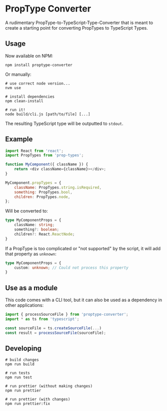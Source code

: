 # PropType Converter

A rudimentary PropType-to-TypeScript-Type-Converter that is meant to create a starting point for converting PropTypes to TypeScript Types.

## Usage

Now available on NPM:

```shell
npm install proptype-converter
```

Or manually:

```shell
# use correct node version...
nvm use

# install dependencies
npm clean-install

# run it!
node build/cli.js [path/to/file] [...]
```

The resulting TypeScript type will be outputted to `stdout`.

## Example

```JavaScript
import React from 'react';
import PropTypes from 'prop-types';

function MyComponent({ className }) {
	return <div className={className}></div>;
}

MyComponent.propTypes = {
	className: PropTypes.string.isRequired,
	something: PropTypes.bool,
	children: PropTypes.node,
};
```

Will be converted to:

```TypeScript
type MyComponentProps = {
	className: string;
	something?: boolean;
	children?: React.ReactNode;
}
```

If a PropType is too complicated or "not supported" by the script, it will add that property as `unknown`:

```TypeScript
type MyComponentProps = {
	custom: unknown; // Could not process this property
}
```

## Use as a module

This code comes with a CLI tool, but it can also be used as a dependency in other applications:

```TypeScript
import { processSourceFile } from 'proptype-converter';
import * as ts from 'typescript';

const sourceFile = ts.createSourceFile(...)
const result = processSourceFile(sourceFile);
```

## Developing

```Shell
# build changes
npm run build

# run tests
npm run test

# run prettier (without making changes)
npm run prettier

# run prettier (with changes)
npm run prettier:fix
```
